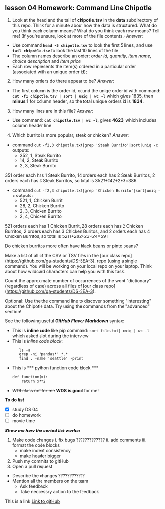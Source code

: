 ## lesson 04 Homework: Command Line Chipotle
1. Look at the head and the tail of **chipotle.tsv** in the **data** subdirectory of this repo. Think for a minute about how the data is structured. What do you think each column means? What do you think each row means? Tell me! (If you're unsure, look at more of the file contents.)  *Answer*:
  - Use command **`head -5 chipotle.tsv`** to look the first 5 lines, and use **`tail chipotle.tsv`** to look the last 10 lines of the file
  - The column names describe an order: _order id, quantity, item name, choice description_ and _item price_
  - Each row represents the item(s) ordered in a particular order (associated with an unique order id); 

2. How many orders do there appear to be?  *Answer*:
  - The first column is the order id, cound the uniqe order id with command: **`cut -f1 chipotle.tsv | sort | uniq | wc -l`** which gives 1835, then **minus 1** for column header, so the total unique orders id is **1834**.
  
3. How many lines are in this file?  *Answer*:
  - Use command: **`cat chipotle.tsv | wc -l`**, gives **4623**, which includes column header line

4. Which burrito is more popular, steak or chicken?  *Answer*:
  - command `cut -f2,3 chipotle.txt|grep 'Steak Burrito'|sort|uniq -c` outputs:
    * 352,  1,	 Steak Burrito
    * 14,   2,	 Steak Burrito
    * 2,    3,	 Steak Burrito

  351 order each has 1 Steak Burrito, 14 orders each has 2 Steak Burritos, 2 orders each has 3 Steak Burritos, so total is         352*1+14*2+2*3=386

  - command `cut -f2,3 chipotle.txt|grep 'Chicken Burrito'|sort|uniq -c` outputs:
    * 521,  1,	Chicken Burrit
    * 28,   2,	Chicken Burrito
    * 2,    3,	Chicken Burrito
    * 2,    4,	Chicken Burrito
      
  521 orders each has 1 Chicken Burrit, 28 orders each has 2 Chicken Burritos, 2 orders each has 3 Chicken Buritos, and 2 orders each has 4 Chicken Burritos, so total is 521*1+28*2+2*3+2*4=591

 
 
 




Do chicken burritos more often have black beans or pinto beans?

Make a list of all of the CSV or TSV files in the [our class repo] (https://github.com/ga-students/DS-SEA-3). repo (using a single command). You will be working on your local repo on your laptop. Think about how wildcard characters can help you with this task.

Count the approximate number of occurrences of the word "dictionary" (regardless of case) across all files of [our class repo] (https://github.com/ga-students/DS-SEA-3).

Optional: Use the the command line to discover something "interesting" about the Chipotle data. Try using the commands from the "advanced" section!

See the following useful **_GitHub Flavor Markdown_** syntax:
- This is **inline code** like pip command: `sort file.txt| uniq | wc -l` which asked alot during the interview
- This is *inline code block*:
    ```
       ls -a
       grep -ni 'pandas*' *.*
       find . -name 'seattle' -print
    ```
- This is *** python function code block ***
    ``` 
    def function(x):
        return x**2    
    ```
- ~~WDI class not for me~~ __WDS is good__ for me!

**To do _list_**
* [x] study DS 04
* [ ] do homework
* [ ] movie time

__*Show me how the sorted list works:*__
1. Make code changes
   i. fix bugs ?????????????
  ii. add comments
 iii. format the code blocks
    * make indent consistency
    * make header bigger
2. Push my commits to gitHub
3. Open a pull request
  * Describe the changes ????????????
  * Mention all the members on the team
    * Ask feedback
    * Take neccessry action to the feedback

This is a link [Link to gitHub](http://gitbub.com)

